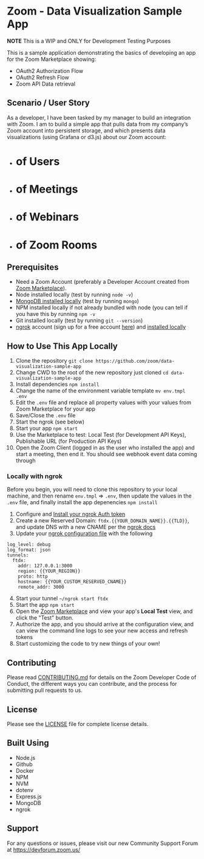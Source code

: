 # Zoom - Data Visualization Sample App

**NOTE** This is a WIP and ONLY for Development Testing Purposes

This is a sample application demonstrating the basics of developing an app for the Zoom Marketplace showing:

* OAuth2 Authorization Flow
* OAuth2 Refresh Flow
* Zoom API Data retrieval

## Scenario / User Story

As a developer, I have been tasked by my manager to build an integration with Zoom. I am to build a simple app that pulls data from my company’s Zoom account into persistent storage, and which presents data visualizations (using Grafana or d3.js) about our Zoom account:

* # of Users
* # of Meetings
* # of Webinars
* # of Zoom Rooms

## Prerequisites

* Need a Zoom Account (preferably a Developer Account created from [Zoom Marketplace](https://marketplace.zoom.us)).
* Node installed locally (test by running `node -v`)
* [MongoDB installed locally](https://docs.mongodb.com/manual/tutorial/install-mongodb-on-os-x/) (test by running `mongo`)
* NPM installed locally if not already bundled with node (you can tell if you have this by running `npm -v`
* Git installed locally (test by running `git --version`)
* [ngrok](https://ngrok.com/) account (sign up for a free account [here](https://dashboard.ngrok.com/user/signup)) and [installed locally](https://ngrok.com/download)

## How to Use This App Locally

1. Clone the repository `git clone https://github.com/zoom/data-visualization-sample-app`
2. Change CWD to the root of the new repository just cloned `cd data-visualization-sample-app`
3. Install dependencies `npm install`
4. Change the name of the environment variable template `mv env.tmpl .env`
5. Edit the `.env` file and replace all property values with your values from Zoom Marketplace for your app
6. Save/Close the `.env` file
7. Start the ngrok (see below)
8. Start your app `npm start`
9. Use the Marketplace to test: Local Test (for Development API Keys), Publishable URL (for Production API Keys)
10. Open the Zoom Client (logged in as the user who installed the app) and start a meeting, then end it. You should see webhook event data coming through

### Locally with ngrok

Before you begin, you will need to clone this repository to your local machine, and then rename `env.tmpl` => `.env`, then update the values in the `.env` file, and finally install the app depenencies `npm install`

1. Configure and [Install your ngrok Auth token](https://ngrok.com/docs#authtoken)
2. Create a new Reserved Domain: `ftdx.{{YOUR_DOMAIN_NAME}}.{{TLD}}`, and update DNS with a new CNAME per the [ngrok docs](https://ngrok.com/docs#custom-domains)
3. Update your [ngrok configuration file](https://ngrok.com/docs#config-location) with the following

```
log_level: debug
log_format: json
tunnels:
  ftdx:
    addr: 127.0.0.1:3000
    region: {{YOUR_REGION}}
    proto: http
    hostname: {{YOUR_CUSTOM_RESERVED_CNAME}}
    remote_addr: 3000
```
4. Start your tunnel `~/ngrok start ftdx`
5. Start the app `npm start`
6. Open the [Zoom Marketplace](https://marketplace.zoom.us) and view your app's **Local Test** view, and click the "Test" button.
7. Authorize the app, and you should arrive at the configuration view, and can view the command line logs to see your new access and refresh tokens
8. Start customizing the code to try new things of your own!

## Contributing

Please read [CONTRIBUTING.md](CONTRIBUTING.md) for details on the Zoom Developer Code of Conduct, the different ways you can contribute, and the process for submitting pull requests to us.

## License

Please see the [LICENSE](LICENSE) file for complete license details.

## Built Using

* Node.js
* Github
* Docker
* NPM
* NVM
* dotenv
* Express.js
* MongoDB
* ngrok

## Support
For any questions or issues, please visit our new Community Support Forum at https://devforum.zoom.us/
